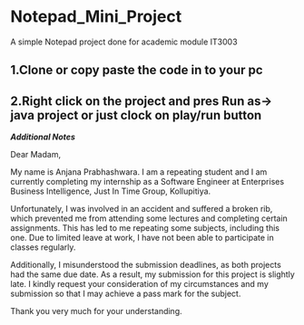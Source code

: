# Notepad_Mini_Project
A simple Notepad project done for academic module IT3003


1.Clone or copy paste the code in to your pc
--------------------------------------------
2.Right click on the project and pres Run as-> java project or just clock on play/run button
-------------------------------------------------------------
_**Additional Notes**_

Dear Madam,

My name is Anjana Prabhashwara. I am a repeating student and I am currently completing my internship as a Software Engineer at Enterprises Business Intelligence, Just In Time Group, Kollupitiya.

Unfortunately, I was involved in an accident and suffered a broken rib, which prevented me from attending some lectures and completing certain assignments. This has led to me repeating some subjects, including this one. Due to limited leave at work, I have not been able to participate in classes regularly.

Additionally, I misunderstood the submission deadlines, as both projects had the same due date. As a result, my submission for this project is slightly late. I kindly request your consideration of my circumstances and my submission so that I may achieve a pass mark for the subject.

Thank you very much for your understanding.
